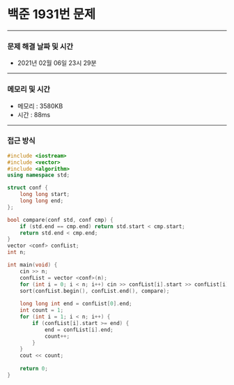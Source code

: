 
# 백준 1931번 문제

---

### 문제 해결 날짜 및 시간

- 2021년 02월 06일 23시 29분

---
### 메모리 및 시간

- 메모리 : 3580KB
- 시간 : 88ms

---

### 접근 방식
```cpp
#include <iostream>
#include <vector>
#include <algorithm>
using namespace std;

struct conf {
    long long start;
    long long end;
};

bool compare(conf std, conf cmp) {
    if (std.end == cmp.end) return std.start < cmp.start;
    return std.end < cmp.end;
}
vector <conf> confList;
int n;

int main(void) {
    cin >> n;
    confList = vector <conf>(n);
    for (int i = 0; i < n; i++) cin >> confList[i].start >> confList[i].end;
    sort(confList.begin(), confList.end(), compare);
    
    long long int end = confList[0].end;
    int count = 1;
    for (int i = 1; i < n; i++) {
        if (confList[i].start >= end) {
            end = confList[i].end;
            count++;
        }
    }
    cout << count;
    
    return 0;
}


```





